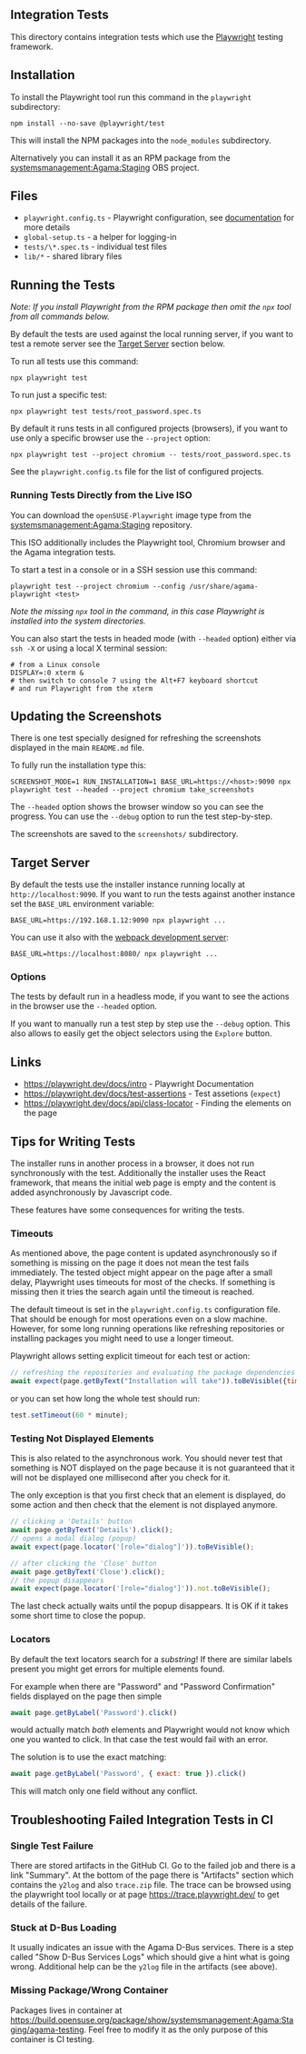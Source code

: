 ## Integration Tests

This directory contains integration tests which use the [Playwright](
https://playwright.dev/) testing framework.

## Installation

To install the Playwright tool run this command in the `playwright` subdirectory:

```shell
npm install --no-save @playwright/test
```

This will install the NPM packages into the `node_modules` subdirectory.

Alternatively you can install it as an RPM package from the
[systemsmanagement:Agama:Staging](https://build.opensuse.org/project/show/systemsmanagement:Agama:Staging)
OBS project.

## Files

- `playwright.config.ts` - Playwright configuration, see [documentation](
  https://playwright.dev/docs/test-configuration) for more details
- `global-setup.ts` - a helper for logging-in
- `tests/\*.spec.ts` - individual test files
- `lib/*` - shared library files

## Running the Tests

*Note: If you install Playwright from the RPM package then omit the `npx`
tool from all commands below.*

By default the tests are used against the local running server, if you
want to test a remote server see the [Target Server](#target-server)
section below.

To run all tests use this command:

```
npx playwright test
```

To run just a specific test:

```
npx playwright test tests/root_password.spec.ts
```

By default it runs tests in all configured projects (browsers),
if you want to use only a specific browser use the `--project` option:

```
npx playwright test --project chromium -- tests/root_password.spec.ts
```

See the `playwright.config.ts` file for the list of configured projects.

### Running Tests Directly from the Live ISO

You can download the `openSUSE-Playwright` image type from the [systemsmanagement:Agama:Staging](
https://download.opensuse.org/repositories/systemsmanagement:/Agama:/Staging/images/iso/) repository.

This ISO additionally includes the Playwright tool, Chromium browser and the
Agama integration tests.

To start a test in a console or in a SSH session use this command:

```
playwright test --project chromium --config /usr/share/agama-playwright <test>
```

*Note the missing `npx` tool in the command, in this case Playwright is
installed into the system directories.*

You can also start the tests in headed mode (with `--headed` option) either
via `ssh -X` or using a local X terminal session:

```shell
# from a Linux console
DISPLAY=:0 xterm &
# then switch to console 7 using the Alt+F7 keyboard shortcut
# and run Playwright from the xterm
```

## Updating the Screenshots

There is one test specially designed for refreshing the screenshots displayed
in the main `README.md` file.

To fully run the installation type this:

```
SCREENSHOT_MODE=1 RUN_INSTALLATION=1 BASE_URL=https://<host>:9090 npx playwright test --headed --project chromium take_screenshots
```

The `--headed` option shows the browser window so you can see the progress.
You can use the `--debug` option to run the test step-by-step.

The screenshots are saved to the `screenshots/` subdirectory.

## Target Server

By default the tests use the installer instance running locally at
`http://localhost:9090`. If you want to run the tests against
another instance set the `BASE_URL` environment variable:

```
BASE_URL=https://192.168.1.12:9090 npx playwright ...
```

You can use it also with the [webpack development server](
../web/README.md#using-a-development-server):

```
BASE_URL=https://localhost:8080/ npx playwright ...
```

### Options

The tests by default run in a headless mode, if you want to see the actions
in the browser use the `--headed` option.

If you want to manually run a test step by step use the `--debug` option. This
also allows to easily get the object selectors using the `Explore` button.

## Links

- https://playwright.dev/docs/intro - Playwright Documentation
- https://playwright.dev/docs/test-assertions - Test assetions (`expect`)
- https://playwright.dev/docs/api/class-locator - Finding the elements on the page

## Tips for Writing Tests

The installer runs in another process in a browser, it does not run
synchronously with the test. Additionally the installer uses the React
framework, that means the initial web page is empty and the content is added
asynchronously by Javascript code.

These features have some consequences for writing the tests.

### Timeouts

As mentioned above, the page content is updated asynchronously so if something
is missing on the page it does not mean the test fails immediately.
The tested object might appear on the page after a small delay,
Playwright uses timeouts for most of the checks. If something is missing
then it tries the search again until the timeout is reached.

The default timeout is set in the `playwright.config.ts` configuration file.
That should be enough for most operations even on a slow machine.
However, for some long running operations like refreshing repositories or
installing packages you might need to use a longer timeout.

Playwright allows setting explicit timeout for each test or action:

```js
// refreshing the repositories and evaluating the package dependencies might take long time
await expect(page.getByText("Installation will take")).toBeVisible({timeout: 2 * minute});
```

or you can set how long the whole test should run:

```js
test.setTimeout(60 * minute);
```

### Testing Not Displayed Elements

This is also related to the asynchronous work. You should never test that something
is NOT displayed on the page because it is not guaranteed that it will not
be displayed one millisecond after you check for it.

The only exception is that you first check that an element is displayed, do some
action and then check that the element is not displayed anymore.

```js
// clicking a 'Details' button
await page.getByText('Details').click();
// opens a modal dialog (popup)
await expect(page.locator('[role="dialog"]')).toBeVisible();

// after clicking the 'Close' button
await page.getByText('Close').click();
// the popup disappears
await expect(page.locator('[role="dialog"]')).not.toBeVisible();
```

The last check actually waits until the popup disappears. It is OK if it takes
some short time to close the popup.

### Locators

By default the text locators search for a *substring*! If there are similar
labels present you might get errors for multiple elements found.

For example when there are "Password" and "Password Confirmation" fields
displayed on the page then simple

```js
await page.getByLabel('Password').click()
```

would actually match *both* elements and Playwright would not know which one you
wanted to click. In that case the test would fail with an error.

The solution is to use the exact matching:

```js
await page.getByLabel('Password', { exact: true }).click()
```

This will match only one field without any conflict.

## Troubleshooting Failed Integration Tests in CI

### Single Test Failure

There are stored artifacts in the GitHub CI. Go to the failed job and there is
a link "Summary". At the bottom of the page there is "Artifacts" section which
contains the `y2log` and also `trace.zip` file. The trace can be browsed using
the playwright tool locally or at page https://trace.playwright.dev/ to get
details of the failure.

### Stuck at D-Bus Loading

It usually indicates an issue with the Agama D-Bus services. There is a step
called "Show D-Bus Services Logs" which should give a hint what is going wrong.
Additional help can be the `y2log` file in the artifacts (see above).

### Missing Package/Wrong Container

Packages lives in container at https://build.opensuse.org/package/show/systemsmanagement:Agama:Staging/agama-testing.
Feel free to modify it as the only purpose of this container is CI testing.
